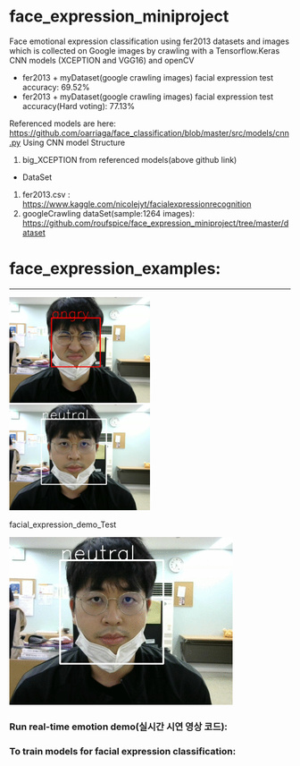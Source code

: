 # face_expression_miniproject

Face emotional expression classification using fer2013 datasets and images which is collected on Google images by crawling with a Tensorflow.Keras CNN models (XCEPTION and VGG16) and openCV

-  fer2013 + myDataset(google crawling images) facial expression test accuracy: 69.52%
-  fer2013 + myDataset(google crawling images) facial expression test accuracy(Hard voting): 77.13%



Referenced models are here: https://github.com/oarriaga/face_classification/blob/master/src/models/cnn.py
Using CNN model Structure
1) big_XCEPTION from referenced models(above github link)



+ DataSet
1) fer2013.csv : https://www.kaggle.com/nicolejyt/facialexpressionrecognition
2) googleCrawling dataSet(sample:1264 images): https://github.com/roufspice/face_expression_miniproject/tree/master/dataset



# face_expression_examples:
---------------------------
<div>
<img src="https://github.com/roufspice/face_expression_miniproject/blob/master/images/angry_01.jpg" width="50%"></img>
<img src="https://github.com/roufspice/face_expression_miniproject/blob/master/images/neurtral_01.jpg" width="50%"></img>
</div>
<p>facial_expression_demo_Test</p>
<div>
<img src="https://github.com/roufspice/face_expression_miniproject/blob/master/images/openCV_demo.gif"></img>
</div>


### Run real-time emotion demo(실시간 시연 영상 코드):


### To train models for facial expression classification:





